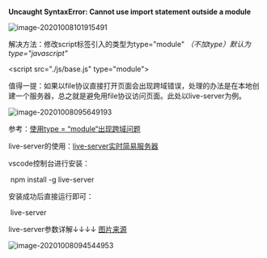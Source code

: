**Uncaught SyntaxError: Cannot use import statement outside a module**

![image-20201008101915491](https://i.loli.net/2020/10/08/BEyvkhFXWbIz7C8.png)

解决方法：修改script标签引入的类型为type="module"   *（不加type）默认为type="javascript"*

<script src="./js/base.js" type="module"></script>

值得一提：如果以file协议直接打开页面会出现跨域错误，处理的办法是在本地创建一个服务器，总之就是避免用file协议访问页面。此处以live-server为例。

![image-20201008095649193](https://i.loli.net/2020/10/08/taYKQkxZJDTe2om.png)

参考：[使用type = “module“出现跨域问题](https://blog.csdn.net/weixin_45045689/article/details/108816145)

live-server的使用：[live-server实时简易服务器](https://www.jianshu.com/p/6661aaebf412)

vscode控制台进行安装：

​	npm install -g live-server

安装成功后直接运行即可：

​	live-server

live-server参数详解↓↓↓↓   [图片来源](https://www.jianshu.com/p/a162131e22d0)

![image-20201008094544953](https://i.loli.net/2020/10/08/hUnCLWZiSQBkvcs.png)




